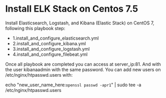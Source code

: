 # Install ELK Stack on Centos 7.5
Install Elasticsearch, Logstash, and Kibana (Elastic Stack) on CentOS 7, following this playbook step:
* 1.install_and_configure_elasticsearch.yml
* 2.install_and_configure_kibana.yml
* 3.install_and_configure_logstash.yml
* 4.install_and_configure_filebeat.yml

Once all playbook are completed you can access at server_ip:81. And with the user kibanaadmin with the same password. You can add new users on /etc/nginx/htpasswd.users with:

echo "new_user_name_here:`openssl passwd -apr1`" | sudo tee -a /etc/nginx/htpasswd.users

